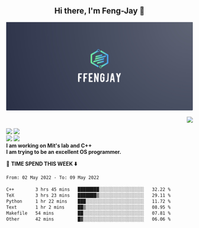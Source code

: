 <h2 align="center"> Hi there, I'm Feng-Jay 👋 </h2>  

![](https://github.com/Feng-Jay/DataStruct/blob/master/Image/1.png)  

<img align="right" src="https://github-readme-stats.vercel.app/api?username=Feng-Jay&show_icons=true&icon_color=CE1D2D&text_color=718096&bg_color=ffffff&hide_title=true" />


&emsp;

![](https://visitor-badge.glitch.me/badge?page_id=Feng-Jay.readme)
![](https://img.shields.io/badge/Concentrate-Cpp-blue)  
![](https://img.shields.io/badge/Rust-primer-orange)
![](https://img.shields.io/badge/Target-OS-9cf)  
**I am working on Mit's lab and C++**  
**I am trying to be an excellent OS programmer.**  


📘 **TIME SPEND THIS WEEK ⬇️**
<!--START_SECTION:waka-->

```text
From: 02 May 2022 - To: 09 May 2022

C++        3 hrs 45 mins   ████████░░░░░░░░░░░░░░░░░   32.22 %
TeX        3 hrs 23 mins   ███████▒░░░░░░░░░░░░░░░░░   29.11 %
Python     1 hr 22 mins    ███░░░░░░░░░░░░░░░░░░░░░░   11.72 %
Text       1 hr 2 mins     ██▒░░░░░░░░░░░░░░░░░░░░░░   08.95 %
Makefile   54 mins         ██░░░░░░░░░░░░░░░░░░░░░░░   07.81 %
Other      42 mins         █▓░░░░░░░░░░░░░░░░░░░░░░░   06.06 %
```

<!--END_SECTION:waka-->
